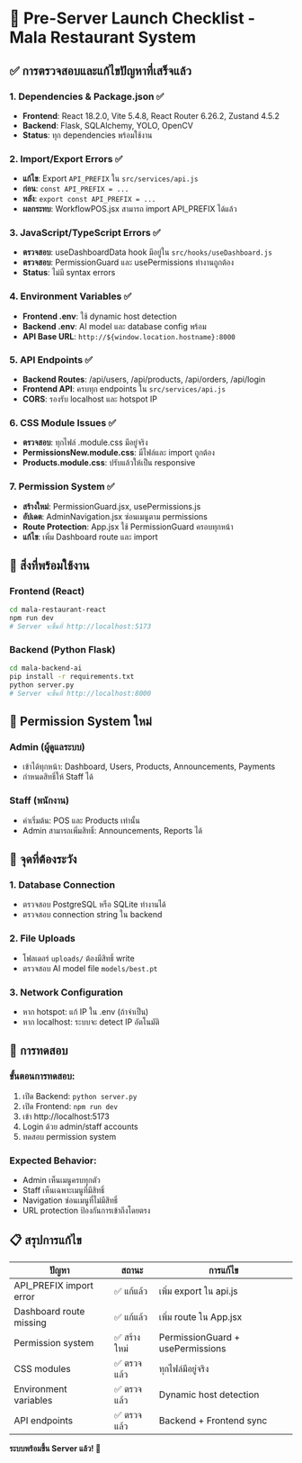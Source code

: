 # 🔧 Pre-Server Launch Checklist - Mala Restaurant System

## ✅ การตรวจสอบและแก้ไขปัญหาที่เสร็จแล้ว

### 1. Dependencies & Package.json ✅
- **Frontend**: React 18.2.0, Vite 5.4.8, React Router 6.26.2, Zustand 4.5.2
- **Backend**: Flask, SQLAlchemy, YOLO, OpenCV
- **Status**: ทุก dependencies พร้อมใช้งาน

### 2. Import/Export Errors ✅
- **แก้ไข**: Export `API_PREFIX` ใน `src/services/api.js`
- **ก่อน**: `const API_PREFIX = ...`
- **หลัง**: `export const API_PREFIX = ...`
- **ผลกระทบ**: WorkflowPOS.jsx สามารถ import API_PREFIX ได้แล้ว

### 3. JavaScript/TypeScript Errors ✅
- **ตรวจสอบ**: useDashboardData hook มีอยู่ใน `src/hooks/useDashboard.js`
- **ตรวจสอบ**: PermissionGuard และ usePermissions ทำงานถูกต้อง
- **Status**: ไม่มี syntax errors

### 4. Environment Variables ✅
- **Frontend .env**: ใช้ dynamic host detection
- **Backend .env**: AI model และ database config พร้อม
- **API Base URL**: `http://${window.location.hostname}:8000`

### 5. API Endpoints ✅
- **Backend Routes**: /api/users, /api/products, /api/orders, /api/login
- **Frontend API**: ครบทุก endpoints ใน `src/services/api.js`
- **CORS**: รองรับ localhost และ hotspot IP

### 6. CSS Module Issues ✅
- **ตรวจสอบ**: ทุกไฟล์ .module.css มีอยู่จริง
- **PermissionsNew.module.css**: มีไฟล์และ import ถูกต้อง
- **Products.module.css**: ปรับแล้วให้เป็น responsive

### 7. Permission System ✅
- **สร้างใหม่**: PermissionGuard.jsx, usePermissions.js
- **อัปเดต**: AdminNavigation.jsx ซ่อนเมนูตาม permissions
- **Route Protection**: App.jsx ใช้ PermissionGuard ครอบทุกหน้า
- **แก้ไข**: เพิ่ม Dashboard route และ import

## 🎯 สิ่งที่พร้อมใช้งาน

### Frontend (React)
```bash
cd mala-restaurant-react
npm run dev
# Server จะขึ้นที่ http://localhost:5173
```

### Backend (Python Flask)
```bash
cd mala-backend-ai
pip install -r requirements.txt
python server.py
# Server จะขึ้นที่ http://localhost:8000
```

## 🔐 Permission System ใหม่

### Admin (ผู้ดูแลระบบ)
- เข้าได้ทุกหน้า: Dashboard, Users, Products, Announcements, Payments
- กำหนดสิทธิ์ให้ Staff ได้

### Staff (พนักงาน)
- ค่าเริ่มต้น: POS และ Products เท่านั้น
- Admin สามารถเพิ่มสิทธิ์: Announcements, Reports ได้

## 🚨 จุดที่ต้องระวัง

### 1. Database Connection
- ตรวจสอบ PostgreSQL หรือ SQLite ทำงานได้
- ตรวจสอบ connection string ใน backend

### 2. File Uploads
- โฟลเดอร์ `uploads/` ต้องมีสิทธิ์ write
- ตรวจสอบ AI model file `models/best.pt`

### 3. Network Configuration
- หาก hotspot: แก้ IP ใน .env (ถ้าจำเป็น)
- หาก localhost: ระบบจะ detect IP อัตโนมัติ

## 🧪 การทดสอบ

### ขั้นตอนการทดสอบ:
1. เปิด Backend: `python server.py`
2. เปิด Frontend: `npm run dev`
3. เข้า http://localhost:5173
4. Login ด้วย admin/staff accounts
5. ทดสอบ permission system

### Expected Behavior:
- Admin เห็นเมนูครบทุกตัว
- Staff เห็นเฉพาะเมนูที่มีสิทธิ์
- Navigation ซ่อนเมนูที่ไม่มีสิทธิ์
- URL protection ป้องกันการเข้าถึงโดยตรง

## 📋 สรุปการแก้ไข

| ปัญหา | สถานะ | การแก้ไข |
|-------|--------|----------|
| API_PREFIX import error | ✅ แก้แล้ว | เพิ่ม export ใน api.js |
| Dashboard route missing | ✅ แก้แล้ว | เพิ่ม route ใน App.jsx |
| Permission system | ✅ สร้างใหม่ | PermissionGuard + usePermissions |
| CSS modules | ✅ ตรวจแล้ว | ทุกไฟล์มีอยู่จริง |
| Environment variables | ✅ ตรวจแล้ว | Dynamic host detection |
| API endpoints | ✅ ตรวจแล้ว | Backend + Frontend sync |

**ระบบพร้อมขึ้น Server แล้ว! 🚀**